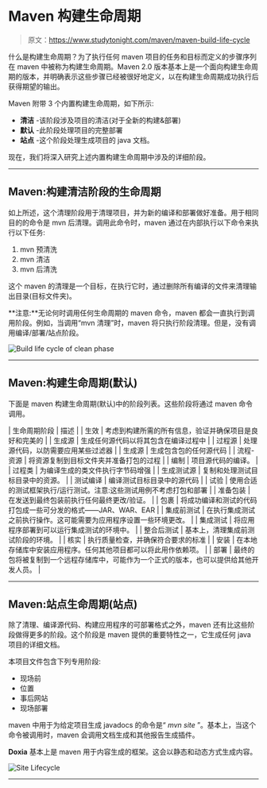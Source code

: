 # Maven 构建生命周期

> 原文：<https://www.studytonight.com/maven/maven-build-life-cycle>

什么是构建生命周期？为了执行任何 maven 项目的任务和目标而定义的步骤序列在 maven 中被称为构建生命周期。Maven 2.0 版本基本上是一个面向构建生命周期的版本，并明确表示这些步骤已经被很好地定义，以在构建生命周期成功执行后获得期望的输出。

Maven 附带 3 个内置构建生命周期，如下所示:

*   **清洁** -该阶段涉及项目的清洁(对于全新的构建&部署)
*   **默认** -此阶段处理项目的完整部署
*   **站点** -这个阶段处理生成项目的 java 文档。

现在，我们将深入研究上述内置构建生命周期中涉及的详细阶段。

* * *

## Maven:构建清洁阶段的生命周期

如上所述，这个清理阶段用于清理项目，并为新的编译和部署做好准备。用于相同目的的命令是 mvn 后清理。调用此命令时，maven 通过在内部执行以下命令来执行以下任务:

1.  mvn 预清洗
2.  mvn 清洁
3.  mvn 后清洗

这个 maven 的清理是一个目标，在执行它时，通过删除所有编译的文件来清理输出目录(目标文件夹)。

**注意:**无论何时调用任何生命周期的 maven 命令，maven 都会一直执行到调用阶段。例如，当调用“mvn 清理”时，maven 将只执行阶段清理。但是，没有调用编译/部署/站点阶段。

![Build life cycle of clean phase](../Images/85286fa01243e00029e4d55b159766db.png)

* * *

## Maven:构建生命周期(默认)

下面是 maven 构建生命周期(默认)中的阶段列表。这些阶段将通过 maven 命令调用。

| 生命周期阶段 | 描述 |
| 生效 | 考虑到构建所需的所有信息，验证并确保项目是良好和完美的 |
| 生成源 | 生成任何源代码以将其包含在编译过程中 |
| 过程源 | 处理源代码，以防需要应用某些过滤器 |
| 生成源 | 生成包含包的任何源代码 |
| 流程-资源 | 将资源复制到目标文件夹并准备打包的过程 |
| 编制 | 项目源代码的编译。 |
| 过程类 | 为编译生成的类文件执行字节码增强 |
| 生成测试源 | 复制和处理测试目标目录中的资源。 |
| 测试编译 | 编译测试目标目录中的源代码 |
| 试验 | 使用合适的测试框架执行/运行测试。注意:这些测试用例不考虑打包和部署 |
| 准备包装 | 在发送到最终包装前执行任何最终更改/验证。 |
| 包裹 | 将成功编译和测试的代码打包成一些可分发的格式——JAR、WAR、EAR |
| 集成前测试 | 在执行集成测试之前执行操作。这可能需要为应用程序设置一些环境更改。 |
| 集成测试 | 将应用程序部署到可以运行集成测试的环境中。 |
| 整合后测试 | 基本上，清理集成前测试阶段的环境。 |
| 核实 | 执行质量检查，并确保符合要求的标准 |
| 安装 | 在本地存储库中安装应用程序。任何其他项目都可以将此用作依赖项。 |
| 部署 | 最终的包将被复制到一个远程存储库中，可能作为一个正式的版本，也可以提供给其他开发人员。 |

* * *

## Maven:站点生命周期(站点)

除了清理、编译源代码、构建应用程序的可部署格式之外，maven 还有比这些阶段做得更多的阶段。这个阶段是 maven 提供的重要特性之一，它生成任何 java 项目的详细文档。

本项目文件包含下列专用阶段:

*   现场前
*   位置
*   事后网站
*   现场部署

maven 中用于为给定项目生成 javadocs 的命令是“ *mvn site* ”。基本上，当这个命令被调用时，maven 会调用文档生成和其他报告生成插件。

**Doxia** 基本上是 maven 用于内容生成的框架。这会以静态和动态方式生成内容。

![Site Lifecycle](../Images/d951389141abbe93ea173267c53f6297.png)

* * *